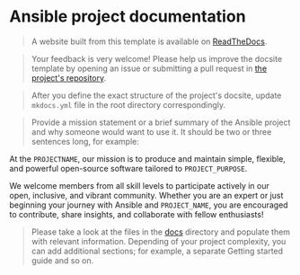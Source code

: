 # Ansible project documentation

> A website built from this template is available on [ReadTheDocs](https://ansible.readthedocs.io/projects/ansible-project-template/en/latest/).

> Your feedback is very welcome! Please help us improve the docsite template by opening an issue or submitting a pull request in [the project's repository](https://github.com/ansible-community/project-template).

> After you define the exact structure of the project's docsite, update `mkdocs.yml` file in the root directory correspondingly.

> Provide a mission statement or a brief summary of the Ansible project and why someone would want to use it. It should be two or three sentences long, for example:

At the `PROJECTNAME`, our mission is to produce and maintain simple, flexible,
and powerful open-source software tailored to `PROJECT_PURPOSE`.

We welcome members from all skill levels to participate actively in our open, inclusive, and vibrant community.
Whether you are an expert or just beginning your journey with Ansible and `PROJECT_NAME`,
you are encouraged to contribute, share insights, and collaborate with fellow enthusiasts!

> Please take a look at the files in the [docs](https://github.com/ansible-community/project-template/tree/main/docs) directory and populate them with relevant information. Depending of your project complexity, you can add additional sections; for example, a separate Getting started guide and so on.
